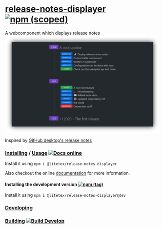 # [release-notes-displayer](https://litetex.github.io/release-notes-displayer) [![npm (scoped)](https://img.shields.io/npm/v/@litetex/release-notes-displayer)](https://www.npmjs.com/package/@litetex/release-notes-displayer)

A webcomponent which displays release notes
![release-notes-displayer example screenshot](assets/demo.png)

Inspired by [GitHub desktop's release notes](https://desktop.github.com/release-notes/)
<br>

### [Installing](https://litetex.github.io/release-notes-displayer/install) / [Usage](https://litetex.github.io/release-notes-displayer/examples) [![Docs online](https://img.shields.io/badge/docs-online-success?logo=read-the-docs&logoColor=eee)](https://litetex.github.io/release-notes-displayer)

Install it using ``npm i @litetex/release-notes-displayer``

Also checkout the online [documentation](https://litetex.github.io/release-notes-displayer) for more information.

#### Installing the development version [![npm (tag)](https://img.shields.io/npm/v/@litetex/release-notes-displayer/dev)](https://www.npmjs.com/package/@litetex/release-notes-displayer)
Install it using ``npm i @litetex/release-notes-displayer@dev``

### [Developing](Developing.md)

### [Building](Building.md) [![Build Develop](https://img.shields.io/github/actions/workflow/status/litetex/release-notes-displayer/checkBuild.yml?branch=develop)](https://github.com/litetex/release-notes-displayer/actions/workflows/checkBuild.yml?query=branch%3Adevelop)
